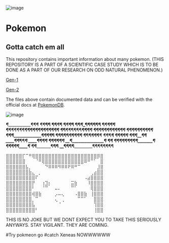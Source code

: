 ![image](https://gifimage.net/wp-content/uploads/2018/04/pokemon-logo-gif-2.gif)

# Pokemon
## Gotta catch em all



This repository contains important information about many pokemon.
(THIS REPOSITORY IS A PART OF A SCIENTIFIC CASE STUDY WHICH IS TO BE DONE AS A PART OF OUR RESEARCH ON ODD NATURAL PHENOMENON.)

[Gen-1](kanto.csv)


[Gen-2](johto.csv)

The files above contain documented data and can be verified with the official docs at [PokemonDB](https://pokemondb.net/).

![image](https://64.media.tumblr.com/e315e556a6b1526afca8064409792ddb/tumblr_pr5ok1ukFR1qf5hjqo4_540.gif)




_¶___________¶¶¶
_¶¶__________¶__¶
¶__¶_________¶___¶
¶___¶________¶___¶
¶____¶_______¶____¶¶¶¶¶¶
¶_____¶______¶__________¶¶
¶______¶¶¶__¶_¶¶_________¶¶¶¶¶¶¶¶¶¶¶¶¶
¶_____¶___¶¶_¶¶¶¶________________¶¶¶¶
_¶___¶___¶¶___¶¶___________¶¶¶¶¶¶
__¶__¶__¶___¶_____¶___¶¶¶¶_¶
___¶_¶_¶______________¶¶¶¶_¶
¶¶¶__¶¶_________¶¶¶¶______¶
¶___¶__¶_________¶¶____¶__¶
_¶___¶_¶_________________¶
__¶__¶_¶________________¶¶
___¶_¶¶___________________¶¶
____¶¶_________________¶¶___¶
____¶_________________¶__¶___¶
___¶_________________¶____¶¶¶¶
__¶___________________¶
__¶____________________¶
__¶_____¶¶¶¶¶¶¶¶_______¶
___¶__¶¶________¶¶____¶
___¶__¶___________¶____¶¶
__¶¶¶¶_____________¶¶¶¶¶¶¶¶



⣿⣿⣿⣿⣿⡏⠉⠛⢿⣿⣿⣿⣿⣿⣿⣿⣿⣿⣿⣿⣿⣿⣿⣿⣿⣿⣿⣿⡿⣿
⣿⣿⣿⣿⣿⣿⠀⠀⠀⠈⠛⢿⣿⣿⣿⣿⣿⣿⣿⣿⣿⣿⣿⣿⠿⠛⠉⠁⠀⣿
⣿⣿⣿⣿⣿⣿⣧⡀⠀⠀⠀⠀⠙⠿⠿⠿⠻⠿⠿⠟⠿⠛⠉⠀⠀⠀⠀⠀⣸⣿
⣿⣿⣿⣿⣿⣿⣿⣷⣄⠀⡀⠀⠀⠀⠀⠀⠀⠀⠀⠀⠀⠀⠀⠀⠀⠀⢀⣴⣿⣿
⣿⣿⣿⣿⣿⣿⣿⣿⣿⠏⠀⠀⠀⠀⠀⠀⠀⠀⠀⠀⠀⠀⠀⠀⠠⣴⣿⣿⣿⣿
⣿⣿⣿⣿⣿⣿⣿⣿⡟⠀⠀⢰⣹⡆⠀⠀⠀⠀⠀⠀⣭⣷⠀⠀⠀⠸⣿⣿⣿⣿
⣿⣿⣿⣿⣿⣿⣿⣿⠃⠀⠀⠈⠉⠀⠀⠤⠄⠀⠀⠀⠉⠁⠀⠀⠀⠀⢿⣿⣿⣿
⣿⣿⣿⣿⣿⣿⣿⣿⢾⣿⣷⠀⠀⠀⠀⡠⠤⢄⠀⠀⠀⠠⣿⣿⣷⠀⢸⣿⣿⣿
⣿⣿⣿⣿⣿⣿⣿⣿⡀⠉⠀⠀⠀⠀⠀⢄⠀⢀⠀⠀⠀⠀⠉⠉⠁⠀⠀⣿⣿⣿
⣿⣿⣿⣿⣿⣿⣿⣿⣧⠀⠀⠀⠀⠀⠀⠀⠈⠀⠀⠀⠀⠀⠀⠀⠀⠀⠀⢹⣿⣿
⣿⣿⣿⣿⣿⣿⣿⣿⣿⠃⠀⠀⠀⠀⠀⠀⠀⠀⠀⠀⠀⠀⠀⠀⠀⠀⠀⢸⣿⣿






THIS IS NO JOKE BUT WE DONT EXPECT YOU TO TAKE THIS SERIOUSLY ANYWAYS.
STAY VIGILANT.
THEY ARE COMING.

#Try pokmeon go
#catch Xeneas NOWWWWWW
